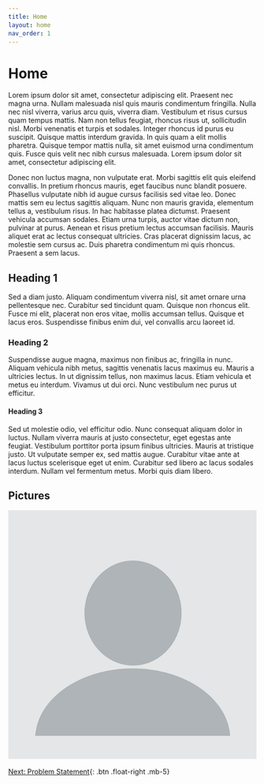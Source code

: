 ```yaml
---
title: Home
layout: home
nav_order: 1
---
```

# Home

Lorem ipsum dolor sit amet, consectetur adipiscing elit. Praesent nec magna urna. Nullam malesuada nisl quis mauris condimentum fringilla. Nulla nec nisl viverra, varius arcu quis, viverra diam. Vestibulum et risus cursus quam tempus mattis. Nam non tellus feugiat, rhoncus risus ut, sollicitudin nisl. Morbi venenatis et turpis et sodales. Integer rhoncus id purus eu suscipit. Quisque mattis interdum gravida. In quis quam a elit mollis pharetra. Quisque tempor mattis nulla, sit amet euismod urna condimentum quis. Fusce quis velit nec nibh cursus malesuada. Lorem ipsum dolor sit amet, consectetur adipiscing elit.

Donec non luctus magna, non vulputate erat. Morbi sagittis elit quis eleifend convallis. In pretium rhoncus mauris, eget faucibus nunc blandit posuere. Phasellus vulputate nibh id augue cursus facilisis sed vitae leo. Donec mattis sem eu lectus sagittis aliquam. Nunc non mauris gravida, elementum tellus a, vestibulum risus. In hac habitasse platea dictumst. Praesent vehicula accumsan sodales. Etiam urna turpis, auctor vitae dictum non, pulvinar at purus. Aenean et risus pretium lectus accumsan facilisis. Mauris aliquet erat ac lectus consequat ultricies. Cras placerat dignissim lacus, ac molestie sem cursus ac. Duis pharetra condimentum mi quis rhoncus. Praesent a sem lacus.

## Heading 1
Sed a diam justo. Aliquam condimentum viverra nisl, sit amet ornare urna pellentesque nec. Curabitur sed tincidunt quam. Quisque non rhoncus elit. Fusce mi elit, placerat non eros vitae, mollis accumsan tellus. Quisque et lacus eros. Suspendisse finibus enim dui, vel convallis arcu laoreet id.

### Heading 2
Suspendisse augue magna, maximus non finibus ac, fringilla in nunc. Aliquam vehicula nibh metus, sagittis venenatis lacus maximus eu. Mauris a ultricies lectus. In ut dignissim tellus, non maximus lacus. Etiam vehicula et metus eu interdum. Vivamus ut dui orci. Nunc vestibulum nec purus ut efficitur.

#### Heading 3
Sed ut molestie odio, vel efficitur odio. Nunc consequat aliquam dolor in luctus. Nullam viverra mauris at justo consectetur, eget egestas ante feugiat. Vestibulum porttitor porta ipsum finibus ultricies. Mauris at tristique justo. Ut vulputate semper ex, sed mattis augue. Curabitur vitae ante at lacus luctus scelerisque eget ut enim. Curabitur sed libero ac lacus sodales interdum. Nullam vel fermentum metus. Morbi quis diam libero. 

## Pictures
![](/assets/proxy-image218.png) 

[Next: Problem Statement](https://strongsand94191.github.io/project-site/problemstatement.html){: .btn .float-right .mb-5}
